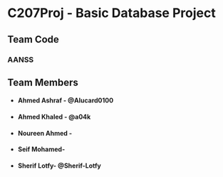 # C207Proj -  Basic Database Project
<h2>Team Code</h2>
<h3>AANSS<h3>
<h2> Team Members </h2>
<ul>
<li><h4 href="https://github.com/Alucard0100">Ahmed Ashraf - @Alucard0100 </h4></li>
<li><h4 href="https://github.com/a04k">Ahmed Khaled - @a04k </h4></li>
<li><h4 href=" ">Noureen Ahmed - </h4></li>
<li><h4 href=" ">Seif Mohamed- </h4></li>
<li><h4 href="https://github.com/Sherif-Lotfy">Sherif Lotfy- @Sherif-Lotfy</h4></li>
</ul>
